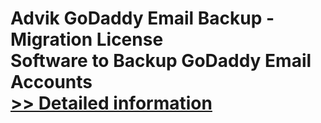 # Advik GoDaddy Email Backup - Migration License<br />Software to Backup GoDaddy Email Accounts<br />[>> Detailed information](https://secure.shareit.com/shareit/product.html?productid=300857078&affiliateid=200057808)